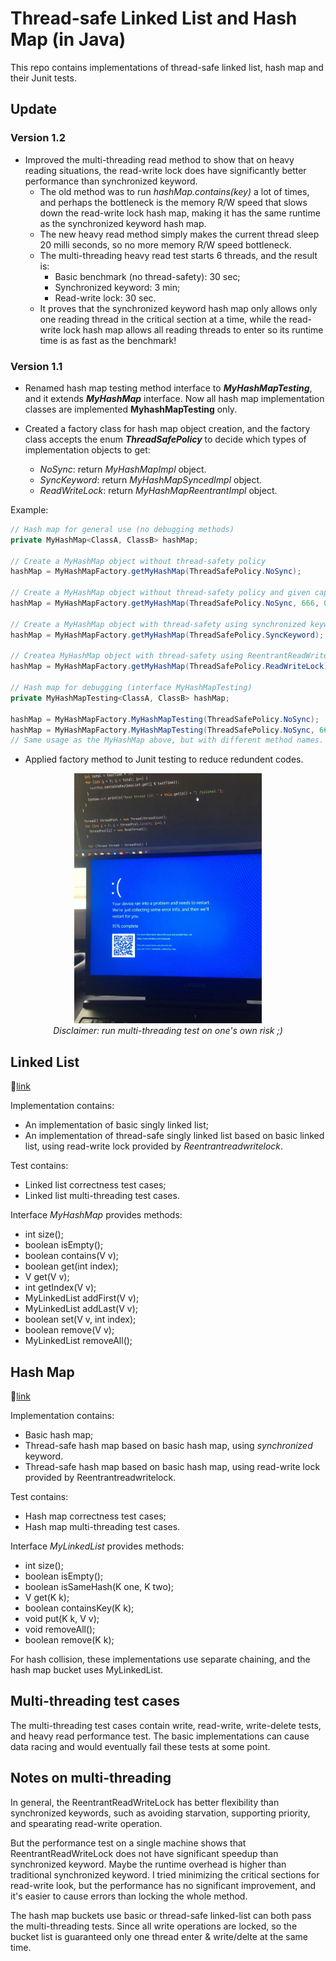 # Thread-safe Linked List and Hash Map (in Java)

This repo contains implementations of thread-safe linked list, hash map and their Junit tests.

## Update

### Version 1.2
- Improved the multi-threading read method to show that on heavy reading situations, the read-write lock does have significantly better performance than synchronized keyword.
  - The old method was to run <i>hashMap.contains(key)</i> a lot of times, and perhaps the bottleneck is the memory R/W speed that slows down the read-write lock hash map, making it has the same runtime as the synchronized keyword hash map.
  - The new heavy read method simply makes the current thread sleep 20 milli seconds, so no more memory R/W speed bottleneck.
  - The multi-threading heavy read test starts 6 threads, and the result is:
    - Basic benchmark (no thread-safety): 30 sec;
    - Synchronized keyword: 3 min;
    - Read-write lock: 30 sec.
  - It proves that the synchronized keyword hash map only allows only one reading thread in the critical section at a time, while the read-write lock hash map allows all reading threads to enter so its runtime time is as fast as the benchmark!
  
### Version 1.1 
 - Renamed hash map testing method interface to <b><i>MyHashMapTesting</i></b>, and it extends <b><i>MyHashMap</i></b> interface. Now all hash map implementation classes are implemented <b>MyhashMapTesting</b> only.

 - Created a factory class for hash map object creation, and the factory class accepts the enum <b><i>ThreadSafePolicy</i></b> to decide which types of implementation objects to get:
   - <i>NoSync</i>: return <i>MyHashMapImpl</i> object.
   - <i>SyncKeyword</i>: return <i>MyHashMapSyncedImpl</i> object.
   - <i>ReadWriteLock</i>: return <i>MyHashMapReentrantImpl</i> object.

 Example:
 ```Java
 // Hash map for general use (no debugging methods)
 private MyHashMap<ClassA, ClassB> hashMap;
 
 // Create a MyHashMap object without thread-safety policy
 hashMap = MyHashMapFactory.getMyHashMap(ThreadSafePolicy.NoSync);
 
 // Create a MyHashMap object without thread-safety policy and given capacity and loadFactor
 hashMap = MyHashMapFactory.getMyHashMap(ThreadSafePolicy.NoSync, 666, 0.4f);
 
 // Create a MyHashMap object with thread-safety using synchronized keyword
 hashMap = MyHashMapFactory.getMyHashMap(ThreadSafePolicy.SyncKeyword);
 
 // Createa MyHashMap object with thread-safety using ReentrantReadWriteLock
 hashMap = MyHashMapFactory.getMyHashMap(ThreadSafePolicy.ReadWriteLock);
 
 // Hash map for debugging (interface MyHashMapTesting)
 private MyHashMapTesting<ClassA, ClassB> hashMap;
 
 hashMap = MyHashMapFactory.MyHashMapTesting(ThreadSafePolicy.NoSync);
 hashMap = MyHashMapFactory.MyHashMapTesting(ThreadSafePolicy.NoSync, 666, 0.4f);
 // Same usage as the MyHashMap above, but with different method names.
 ```
 
 - Applied factory method to Junit testing to reduce redundent codes.
 
 <p align="center">
  <img src="/cover%20img/57ecc01c4c5cd160aa630b58238a86b.jpg" style="width:300px;height:400px;"/>
  <br />
  <i>Disclaimer: run multi-threading test on one's own risk ;)</i>
</p>
 
## Linked List

:link:[link](src/johnston/linkedlist/)

Implementation contains:
- An implementation of basic singly linked list;
- An implementation of thread-safe singly linked list based on basic linked list, using read-write lock provided by <i>Reentrantreadwritelock</i>.

Test contains:
- Linked list correctness test cases;
- Linked list multi-threading test cases.

Interface <i>MyHashMap</i> provides methods:
 - int size();
 - boolean isEmpty();
 - boolean contains(V v);
 - boolean get(int index);
 - V get(V v);
 - int getIndex(V v);
 - MyLinkedList addFirst(V v);
 - MyLinkedList addLast(V v);
 - boolean set(V v, int index);
 - boolean remove(V v);
 - MyLinkedList removeAll();

## Hash Map

:link:[link](src/johnston/hashmap/)

Implementation contains:
- Basic hash map;
- Thread-safe hash map based on basic hash map, using <i>synchronized</i> keyword.
- Thread-safe hash map based on basic hash map, using read-write lock provided by Reentrantreadwritelock.

Test contains:
- Hash map correctness test cases;
- Hash map multi-threading test cases.

Interface <i>MyLinkedList</i> provides methods:
- int size();
- boolean isEmpty();
- boolean isSameHash(K one, K two);
- V get(K k);
- boolean containsKey(K k);
- void put(K k, V v);
- void removeAll();
- boolean remove(K k);

For hash collision, these implementations use separate chaining, and the hash map bucket uses MyLinkedList. 

## Multi-threading test cases

The multi-threading test cases contain write, read-write, write-delete tests, and heavy read performance test. The basic implementations can cause data racing and would eventually fail these tests at some point.

## Notes on multi-threading

In general, the ReentrantReadWriteLock has better flexibility than synchronized keywords, such as avoiding starvation, supporting priority, and spearating read-write operation.

But the performance test on a single machine shows that ReentrantReadWriteLock does not have significant speedup than synchronized keyword. Maybe the runtime overhead is higher than traditional synchronized keyword. I tried minimizing the critical sections for read-write look, but the performance has no significant improvement, and it's easier to cause errors than locking the whole method.

The hash map buckets use basic or thread-safe linked-list can both pass the multi-threading tests. Since all write operations are locked, so the bucket list is guaranteed only one thread enter & write/delte at the same time.
